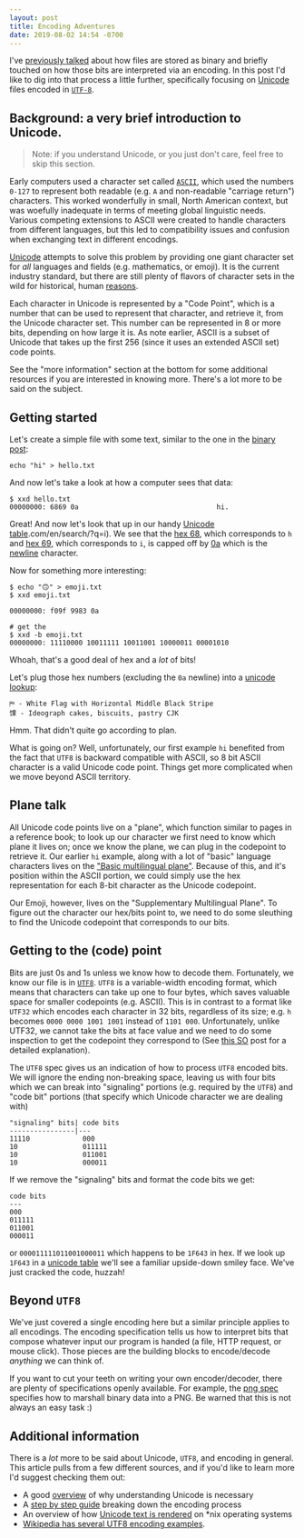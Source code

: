 ```yaml
---
layout: post
title: Encoding Adventures
date: 2019-08-02 14:54 -0700
---
```


I've [previously talked][0] about how files are stored as binary and briefly touched on how those bits are interpreted via an encoding. In this post I'd like to dig into that process a little further, specifically focusing on [Unicode][Unicode] files encoded in [`UTF-8`](https://en.wikipedia.org/wiki/UTF-8).


Background: a very brief introduction to Unicode.
---

> Note: if you understand Unicode, or you just don't care, feel free to skip this section.

Early computers used a character set called [`ASCII`](https://en.wikipedia.org/wiki/ASCII), which used the numbers `0-127` to represent both readable (e.g. `A` and non-readable "carriage return") characters. This worked wonderfully in small, North American context, but was woefully inadequate in terms of meeting global linguistic needs. Various competing extensions to ASCII were created to handle characters from different languages, but this led to compatibility issues and confusion when exchanging text in different encodings.

[Unicode][Unicode] attempts to solve this problem by providing one giant character set for _all_ languages and fields (e.g. mathematics, or emoji). It is the current industry standard, but there are still plenty of flavors of character sets in the wild for historical, human [reasons](https://xkcd.com/927/).

Each character in Unicode is represented by a "Code Point", which is a number that can be used to represent that character, and retrieve it, from the Unicode character set. This number can be represented in 8 or more bits, depending on how large it is. As note earlier, ASCII is a subset of Unicode that takes up the first 256 (since it uses an extended ASCII set) code points.

See the "more information" section at the bottom for some additional resources if you are interested in knowing more. There's a lot more to be said on the subject.


Getting started
---

Let's create a simple file with some text, similar to the one in the [binary post][0]:

```
echo "hi" > hello.txt
```

And now let's take a look at how a computer sees that data:


```
$ xxd hello.txt
00000000: 6869 0a                                  hi.
```

Great! And now let's look that up in our handy [Unicode table](https://unicode-table.com).com/en/search/?q=i). We see that the [hex 68](https://unicode-table.com/en/0068/), which corresponds to `h` and [hex 69](https://unicode-table.com/en/0069/), which corresponds to `i`, is capped off by [0a](https://unicode-table.com/en/000A/) which is the [newline](https://en.wikipedia.org/wiki/Newline#Representation) character.

Now for something more interesting:


```
$ echo "🙃" > emoji.txt
$ xxd emoji.txt

00000000: f09f 9983 0a                             

# get the 
$ xxd -b emoji.txt
00000000: 11110000 10011111 10011001 10000011 00001010
```

Whoah, that's a good deal of hex and a _lot_ of bits! 

Let's plug those hex numbers (excluding the `0a` newline) into a [unicode lookup](https://unicode-table.com/en/search/?q=f09f+9983):

```
⛿ - White Flag with Horizontal Middle Black Stripe
馃 - Ideograph cakes, biscuits, pastry CJK
```

Hmm. That didn't quite go according to plan.

What is going on? Well, unfortunately, our first example `hi` benefited from the fact that `UTF8` is backward compatible with ASCII, so 8 bit ASCII character is a valid Unicode code point. Things get more complicated when we move beyond ASCII territory. 


Plane talk
---

All Unicode code points live on a "plane", which function similar to pages in a reference book; to look up our character we first need to know which plane it lives on; once we know the plane, we can plug in the codepoint to retrieve it. Our earlier `hi` example, along with a lot of "basic" language characters lives on the ["Basic multilingual plane"](https://en.wikipedia.org/wiki/Plane_(Unicode)#Basic_Multilingual_Plane). Because of this, and it's position within the ASCII portion, we could simply use the hex representation for each 8-bit character as the Unicode codepoint.

Our Emoji, however, lives on the "Supplementary Multilingual Plane". To figure out the character our hex/bits point to, we need to do some sleuthing to find the Unicode codepoint that corresponds to our bits.

Getting to the (code) point
---

Bits are just 0s and 1s unless we know how to decode them. Fortunately, we know our file is in [`UTF8`](https://en.wikipedia.org/wiki/UTF-8). `UTF8` is a variable-width encoding format, which means that characters can take up one to four bytes, which saves valuable space for smaller codepoints (e.g. ASCII). This is in contrast to a format like `UTF32` which encodes each character in 32 bits, regardless of its size; e.g. `h` becomes `0000 0000 1001 1001` instead of `1101 000`. Unfortunately, unlike UTF32, we cannot take the bits at face value and we need to do some inspection to get the codepoint they correspond to (See [this SO](https://stackoverflow.com/a/43237606/1048479) post for a detailed explanation).

The `UTF8` spec gives us an indication of how to process `UTF8` encoded bits. We will ignore the ending non-breaking space, leaving us with four bits which we can break into "signaling" portions (e.g. required by the `UTF8`) and "code bit" portions (that specify which Unicode character we are dealing with)

```
"signaling" bits| code bits
----------------|---
11110             000
10                011111
10                011001
10                000011
```

If we remove the "signaling" bits and format the code bits we get:

```
code bits
---
000 
011111 
011001
000011
```

or `000011111011001000011` which happens to be `1F643` in hex. If we look up `1F643` in a [unicode table](https://unicode-table.com/en/search/?q=1F643) we'll see a familiar upside-down smiley face. We've just cracked the code, huzzah!

Beyond `UTF8`
---

We've just covered a single encoding here but a similar principle applies to all encodings. The encoding specification tells us how to interpret bits that compose whatever input our program is handed (a file, HTTP request, or mouse click). Those pieces are the building blocks to encode/decode _anything_ we can think of. 

If you want to cut your teeth on writing your own encoder/decoder, there are plenty of specifications openly available. For example, the [png spec](https://www.w3.org/TR/2003/REC-PNG-20031110/) specifies how to marshall binary data into a PNG. Be warned that this is not always an easy task :)


Additional information
---

There is a _lot_ more to be said about Unicode, `UTF8`, and encoding in general. This article pulls from a few different sources, and if you'd like to learn more I'd suggest checking them out:

- A good [overview](https://www.joelonsoftware.com/2003/10/08/the-absolute-minimum-every-software-developer-absolutely-positively-must-know-about-unicode-and-character-sets-no-excuses) of why understanding Unicode is necessary
- A [step by step guide](http://kunststube.net/encoding) breaking down the encoding process
- An overview of how [Unicode text is rendered](http://behdad.org/text/) on *nix operating systems
- [Wikipedia has several UTF8 encoding examples](https://en.wikipedia.org/wiki/UTF-8#Examples).

[0]: https://nick-tomlin.com/2019/07/29/practical-binary/
[Unicode]: https://home.unicode.org/
